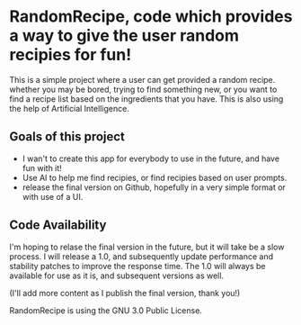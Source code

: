 # RandomRecipe, code which provides a way to give the user random recipies for fun!
This is a simple project where a user can get provided a random recipe. whether you may be bored, trying to find something new, or you want to find a recipe list based on the ingredients that you have. This is also using the help of Artificial Intelligence. 

## Goals of this project
* I wan't to create this app for everybody to use in the future, and have fun with it!
* Use AI to help me find recipies, or find recipies based on user prompts.
* release the final version on Github, hopefully in a very simple format or with use of a UI.

## Code Availability
I'm hoping to relase the final version in the future, but it will take be a slow process. I will release a 1.0, and subsequently update performance and stability patches to improve the response time. The 1.0 will always be available for use as it is, and subsequent versions as well. 

(I'll add more content as I publish the final version, thank you!)

RandomRecipe is using the GNU 3.0 Public License. 
